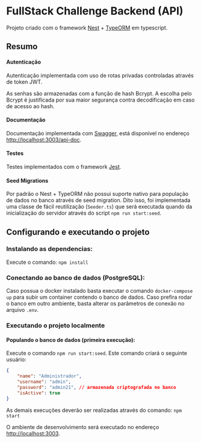 # FullStack Challenge Backend (API)

Projeto criado com o framework [Nest](https://nestjs.com/) + [TypeORM](https://typeorm.io/#/) em typescript. 

## Resumo



#### Autenticação

Autenticação implementada com uso de rotas privadas controladas através de token JWT.

As senhas são armazenadas com a função de hash Bcrypt. A escolha pelo Bcrypt é justificada por sua maior segurança contra decodificação em caso de acesso ao hash.

#### Documentação

Documentação implementada com [Swagger](https://swagger.io/), está disponível no endereço [http://localhost:3003/api-doc](http://localhost:3003/api-doc).


#### Testes

Testes implementados com o framework [Jest](https://jestjs.io/).

#### Seed Migrations

Por padrão o Nest + TypeORM não possui suporte nativo para população de dados no banco através de seed migration. Dito isso, foi implementada uma classe de fácil reutilização (`Seeder.ts`) que será executada quando da inicialização do servidor através do script `npm run start:seed`.

## Configurando e executando o projeto


### Instalando as dependencias: 

Execute o comando: `npm install`


### Conectando ao banco de dados (PostgreSQL):

Caso possua o docker instalado basta executar o comando `docker-compose up` para subir um container contendo o banco de dados. Caso prefira rodar o banco em outro ambiente, basta alterar os parâmetros de conexão no arquivo `.env`.

### Executando o projeto localmente

#### Populando o banco de dados (primeira execução):

Execute o comando `npm run start:seed`. Este comando criará o seguinte usuário:

```json 
{
    "name": "Administrador",
    "username": "admin",
    "password": "admin21", // armazenada criptografada no banco
    "isActive": true
}
```

As demais execuções deverão ser realizadas através do comando:
`npm start`

O ambiente de desenvolvimento será executado no endereço [http://localhost:3003](http://localhost:3003).